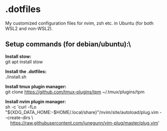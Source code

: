# .dotfiles
My customized configuration files for nvim, zsh etc. in Ubuntu (for both WSL2 and non-WSL2).

## Setup commands (for debian/ubuntu):\

**Install stow:**\
git apt install stow

**Install the .dotfiles:**\
./install.sh

**Install tmux plugin manager:**\
git clone https://github.com/tmux-plugins/tpm ~/.tmux/plugins/tpm

**Install nvim plugin manager:**\
sh -c 'curl -fLo "${XDG_DATA_HOME:-$HOME/.local/share}"/nvim/site/autoload/plug.vim --create-dirs \\ \
&nbsp;&nbsp;&nbsp;&nbsp;https://raw.githubusercontent.com/junegunn/vim-plug/master/plug.vim'
